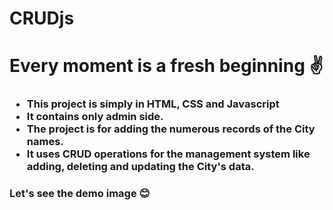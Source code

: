 # CRUDjs
<h1>Every moment is a fresh beginning ✌</h1>
<h3>
  <ul>
    <li>This project is simply in HTML, CSS and Javascript </li>
    <li>It contains only admin side. </li>
    <li>The project is for adding the numerous records of the City names.</li>
    <li>It uses CRUD operations for the management system like adding, deleting and updating the City's data.</li>
  </ul>
</h3>
<h3> Let's see the demo image 😊</h3>
